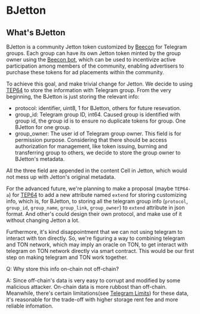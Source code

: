 # BJetton

## What's BJetton

BJetton is a community Jetton token customized by [Beecon](https://beecon.me) for Telegram groups. Each group can have
its own Jetton token minted by the group owner using the [Beecon bot](https://t.me/beecon_bot), which can be used to
incentivize active participation among members of the community, enabling advertisers to purchase these tokens for ad
placements within the community.

To achieve this goal, and make trivial change for Jetton. We decide to using [TEP64][tep64] to store the
information with Telegram group. From the very beginning, the BJetton is just storing the relevant info:

- protocol: identifier, uint8, 1 for BJetton, others for future resevation.
- group_id: Telegram group ID, int64. Caused group is identified with group id, the group id is to ensure
            no duplicate tokens for group. One BJetton for one group.
- group_owner: The user id of Telegram group owner. This field is for permission purpose. Considering that
               there should be access authorization for management, like token issuing, burning and
               transferring group to others, we decide to store the group owner to BJetton's metadata.

All the three field are appended in the content Cell in Jetton, which would not mess up with Jetton's original
metadata.

For the advanced future, we're planning to make a proposal (maybe `TEP64-a`) for [TEP64][tep64] to add a new
attribute named `extend` for storing customizing info, which is, for BJetton, to storing all the telegram
group info (`protocol`, `group_id`, `group_name`, `group_link`, `group_owner`) to `extend` attribute in json
format. And other's could design their own protocol, and make use of it without changing Jetton a lot.

Furthermore, it's kind disappointment that we can not using telegram to interact with ton directly. So,
we're figuring a way to combining telegram and TON network, which may imply an oracle on TON, to get interact
with telegram on TON network directly via smart contract. This would be our first step on making telegram and
TON work together.


Q: Why store this info on-chain not off-chain?

A: Since off-chain's data is very easy to corrupt and modified by some malicious attacker. On-chain data
   is more rubbost than off-chain. Meanwhile, there's certain limitations(see [Telegram Limits][tg-limits])
   for these data, it's reasonable for the trade-off with higher storage rent fee and more reliable infomation.

[tep64]: https://github.com/ton-blockchain/TEPs/blob/master/text/0064-token-data-standard.md
[tg-limits]: https://limits.tginfo.me/en